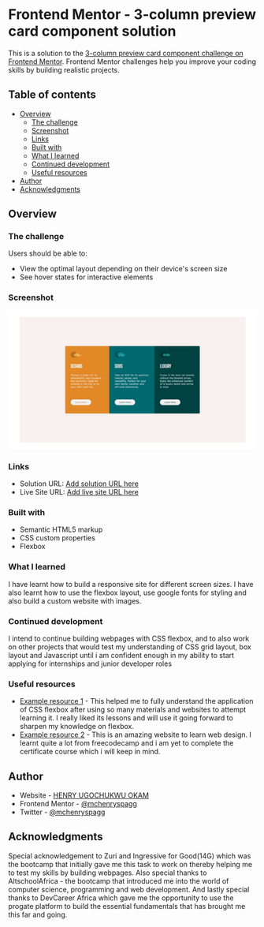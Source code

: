 # Frontend Mentor - 3-column preview card component solution

This is a solution to the [3-column preview card component challenge on Frontend Mentor](https://www.frontendmentor.io/challenges/3column-preview-card-component-pH92eAR2-). Frontend Mentor challenges help you improve your coding skills by building realistic projects. 

## Table of contents

- [Overview](#overview)
  - [The challenge](#the-challenge)
  - [Screenshot](#screenshot)
  - [Links](#links)
  - [Built with](#built-with)
  - [What I learned](#what-i-learned)
  - [Continued development](#continued-development)
  - [Useful resources](#useful-resources)
- [Author](#author)
- [Acknowledgments](#acknowledgments)


## Overview

### The challenge

Users should be able to:

- View the optimal layout depending on their device's screen size
- See hover states for interactive elements

### Screenshot

![](./screenshot.jpeg)

### Links

- Solution URL: [Add solution URL here](https://github.com/mchenryspagg/Frontend-Mentor-3-column-preview-card-component)
- Live Site URL: [Add live site URL here](https://mchenryspagg.github.io/Frontend-Mentor-3-column-preview-card-component/)


### Built with

- Semantic HTML5 markup
- CSS custom properties
- Flexbox

### What I learned

I have learnt how to build a responsive site for different screen sizes. I have also learnt how to use the flexbox layout, use google fonts for styling and also build a custom website with images.


### Continued development

I intend to continue building webpages with CSS flexbox, and to also work on other projects that would test my understanding of CSS grid layout, box layout and Javascript until i am confident enough in my ability to start applying for internships and junior developer roles

### Useful resources

- [Example resource 1](https://flexboxfroggy.com/) - This helped me to fully understand the application of CSS flexbox after using so many materials and websites to attempt learning it. I really liked its lessons and will use it going forward to sharpen my knowledge on flexbox.
- [Example resource 2](https://www.freecodecamp.org/learn/responsive-web-design/) - This is an amazing website to learn web design. I learnt quite a lot from freecodecamp and i am yet to complete the certificate course which i will keep in mind.


## Author

- Website - [HENRY UGOCHUKWU OKAM](https://github.com/mchenryspagg)
- Frontend Mentor - [@mchenryspagg](https://www.frontendmentor.io/profile/mchenryspagg)
- Twitter - [@mchenryspagg](https://www.twitter.com/mchenryspagg)


## Acknowledgments

Special acknowledgement to Zuri and Ingressive for Good(14G) which was the bootcamp that initially gave me this task to work on thereby helping me to test my skills by building webpages. Also special thanks to AltschoolAfrica - the bootcamp that introduced me into the world of computer science, programming and web development. And lastly special thanks to DevCareer Africa which gave me the opportunity to use the progate platform to build the essential fundamentals that has brought me this far and going.
